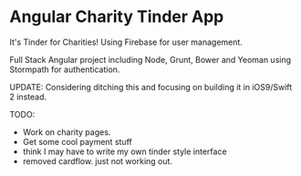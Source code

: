 # Angular Charity Tinder App

It's Tinder for Charities! Using Firebase for user management.

Full Stack Angular project including Node, Grunt, Bower and Yeoman using Stormpath for authentication.

UPDATE: Considering ditching this and focusing on building it in iOS9/Swift 2 instead.

TODO:
 * Work on charity pages.
 * Get some cool payment stuff
 * think I may have to write my own tinder style interface
 * removed cardflow. just not working out.
